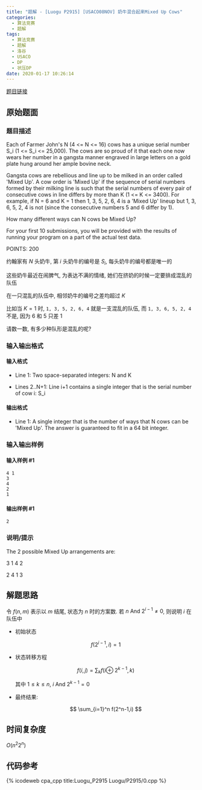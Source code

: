 ```yaml
---
title: "题解 - [Luogu P2915] [USACO08NOV] 奶牛混合起来Mixed Up Cows"
categories:
  - 算法竞赛
  - 题解
tags:
  - 算法竞赛
  - 题解
  - 洛谷
  - USACO
  - DP
  - 状压DP
date: 2020-01-17 10:26:14
---
```


[题目链接](https://www.luogu.com.cn/problem/P2915)

<!-- more -->

## 原始题面

### 题目描述

Each of Farmer John's N (4 <= N <= 16) cows has a unique serial number S_i (1 <= S_i <= 25,000). The cows are so proud of it that each one now wears her number in a gangsta manner engraved in large letters on a gold plate hung around her ample bovine neck.

Gangsta cows are rebellious and line up to be milked in an order called 'Mixed Up'. A cow order is 'Mixed Up' if the sequence of serial numbers formed by their milking line is such that the serial numbers of every pair of consecutive cows in line differs by more than K (1 <= K <= 3400). For example, if N = 6 and K = 1 then 1, 3, 5, 2, 6, 4 is a 'Mixed Up' lineup but 1, 3, 6, 5, 2, 4 is not (since the consecutive numbers 5 and 6 differ by 1).

How many different ways can N cows be Mixed Up?

For your first 10 submissions, you will be provided with the results of running your program on a part of the actual test data.

POINTS: 200

约翰家有 $N$ 头奶牛, 第 $i$ 头奶牛的编号是 $S_i$, 每头奶牛的编号都是唯一的

这些奶牛最近在闹脾气, 为表达不满的情绪, 她们在挤奶的时候一定要排成混乱的队伍

在一只混乱的队伍中, 相邻奶牛的编号之差均超过 $K$

比如当 $K = 1$ 时, `1, 3, 5, 2, 6, 4` 就是一支混乱的队伍, 而 `1, 3, 6, 5, 2, 4` 不是, 因为 6 和 5 只差 1

请数一数, 有多少种队形是混乱的呢?

### 输入输出格式

#### 输入格式

- Line 1: Two space-separated integers: N and K

- Lines 2..N+1: Line i+1 contains a single integer that is the serial number of cow i: S_i

#### 输出格式

- Line 1: A single integer that is the number of ways that N cows can be 'Mixed Up'. The answer is guaranteed to fit in a 64 bit integer.

### 输入输出样例

#### 输入样例 #1

```input1
4 1
3
4
2
1
```

#### 输出样例 #1

```output1
2
```

### 说明/提示

The 2 possible Mixed Up arrangements are:

3 1 4 2

2 4 1 3

## 解题思路

令 $f(n,m)$ 表示以 $m$ 结尾, 状态为 $n$ 时的方案数. 若 $n\ \mathrm{And}\ 2^{i-1} \neq 0$, 则说明 $i$ 在队伍中

- 初始状态

  $$
  f(2^{i-1},i)=1
  $$

- 状态转移方程

  $$
  f(i,j)=\displaystyle\sum_{k} f(i\oplus\ 2^{k-1},k)
  $$

  其中 $1\leqslant k\leqslant n,\ i\ \mathrm{And}\ 2^{k-1}=0$

- 最终结果:

  $$
  \sum_{i=1}^n f(2^n-1,i)
  $$

## 时间复杂度

$O(n^2 2^n)$

## 代码参考

{% icodeweb cpa_cpp title:Luogu_P2915 Luogu/P2915/0.cpp %}
